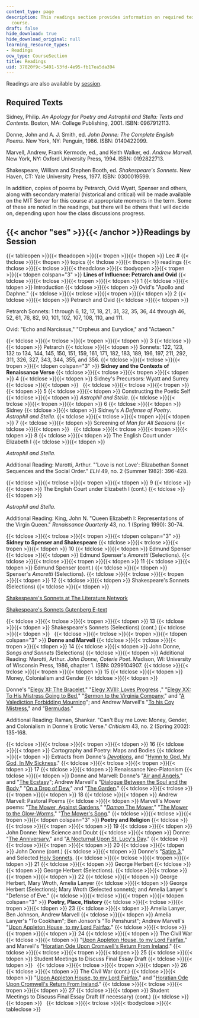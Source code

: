 ```yaml
---
content_type: page
description: This readings section provides information on required texts for the
  course.
draft: false
hide_download: true
hide_download_original: null
learning_resource_types:
- Readings
ocw_type: CourseSection
title: Readings
uid: 37820f9c-5491-53fd-4e95-fb17ea5da394
---
```

Readings are also available by [session](#ses).

## Required Texts

Sidney, Philip. *An Apology for Poetry and Astrophil and Stella: Texts and Contexts*. Boston, MA: College Publishing, 2001. ISBN: 0967912113.

Donne, John and A. J. Smith, ed. *John Donne: The Complete English Poems*. New York, NY: Penguin, 1986. ISBN: 0140422099.

Marvell, Andrew, Frank Kermode, ed., and Keith Walker, ed. *Andrew Marvell*. New York, NY: Oxford University Press, 1994. ISBN: 0192822713.

Shakespeare, William and Stephen Booth, ed. *Shakespeare's Sonnets*. New Haven, CT: Yale University Press, 1977. ISBN: 0300019599.

In addition, copies of poems by Petrarch, Ovid Wyatt, Spenser and others, along with secondary material (historical and critical) will be made available on the MIT Server for this course at appropriate moments in the term. Some of these are noted in the readings, but there will be others that I will decide on, depending upon how the class discussions progress.

## {{< anchor "ses" >}}{{< /anchor >}}Readings by Session

{{< tableopen >}}{{< theadopen >}}{{< tropen >}}{{< thopen >}}
Lec #
{{< thclose >}}{{< thopen >}}
topics
{{< thclose >}}{{< thopen >}}
readings
{{< thclose >}}{{< trclose >}}{{< theadclose >}}{{< tbodyopen >}}{{< tropen >}}{{< tdopen colspan="3" >}}
**Lines of Influence: Petrarch and Ovid**
{{< tdclose >}}{{< trclose >}}{{< tropen >}}{{< tdopen >}}
1
{{< tdclose >}}{{< tdopen >}}
Introduction
{{< tdclose >}}{{< tdopen >}}
Ovid's "Apollo and Daphne."
{{< tdclose >}}{{< trclose >}}{{< tropen >}}{{< tdopen >}}
2
{{< tdclose >}}{{< tdopen >}}
Petrarch and Ovid
{{< tdclose >}}{{< tdopen >}}

Petrarch Sonnets: 1 through 6, 12, 17, 18, 21, 31, 32, 35, 36, 44 through 46, 52, 61, 76, 82, 90, 101, 102, 107, 108, 110, and 111.

Ovid: "Echo and Narcissus," "Orpheus and Eurydice," and "Actaeon."

{{< tdclose >}}{{< trclose >}}{{< tropen >}}{{< tdopen >}}
3
{{< tdclose >}}{{< tdopen >}}
Petrarch
{{< tdclose >}}{{< tdopen >}}
Sonnets: 122, 123, 132 to 134, 144, 145, 150, 151, 159, 161, 171, 182, 183, 189, 196, 197, 211, 292, 311, 326, 327, 343, 344, 355, and 356.
{{< tdclose >}}{{< trclose >}}{{< tropen >}}{{< tdopen colspan="3" >}}
**Sidney and the Contexts of Renaissance Verse**
{{< tdclose >}}{{< trclose >}}{{< tropen >}}{{< tdopen >}}
4
{{< tdclose >}}{{< tdopen >}}
Sidney's Precursors: Wyatt and Surrey
{{< tdclose >}}{{< tdopen >}}
 
{{< tdclose >}}{{< trclose >}}{{< tropen >}}{{< tdopen >}}
5
{{< tdclose >}}{{< tdopen >}}
Constructing the Poetic Self
{{< tdclose >}}{{< tdopen >}}
*Astrophil and Stella*.
{{< tdclose >}}{{< trclose >}}{{< tropen >}}{{< tdopen >}}
6
{{< tdclose >}}{{< tdopen >}}
Sidney
{{< tdclose >}}{{< tdopen >}}
Sidney's *A Defense of Poetry*. *Astrophil and Stella.*
{{< tdclose >}}{{< trclose >}}{{< tropen >}}{{< tdopen >}}
7
{{< tdclose >}}{{< tdopen >}}
Screening of *Man for All Seasons*
{{< tdclose >}}{{< tdopen >}}
 
{{< tdclose >}}{{< trclose >}}{{< tropen >}}{{< tdopen >}}
8
{{< tdclose >}}{{< tdopen >}}
The English Court under Elizabeth I
{{< tdclose >}}{{< tdopen >}}

*Astrophil and Stella.*

Additional Reading: Marotti, Arthur. "'Love is not Love': Elizabethan Sonnet Sequences and the Social Order." *ELH* 49, no. 2 (Summer 1982): 396-428.

{{< tdclose >}}{{< trclose >}}{{< tropen >}}{{< tdopen >}}
9
{{< tdclose >}}{{< tdopen >}}
The English Court under Elizabeth I (cont.)
{{< tdclose >}}{{< tdopen >}}

*Astrophil and Stella*.

Additional Reading: King, John N. "Queen Elizabeth I: Representations of the Virgin Queen." *Renaissance Quarterly* 43, no. 1 (Spring 1990): 30-74.

{{< tdclose >}}{{< trclose >}}{{< tropen >}}{{< tdopen colspan="3" >}}
**Sidney to Spenser and Shakespeare**
{{< tdclose >}}{{< trclose >}}{{< tropen >}}{{< tdopen >}}
10
{{< tdclose >}}{{< tdopen >}}
Edmund Spenser
{{< tdclose >}}{{< tdopen >}}
Edmund Spenser's *Amoretti* (Selections).
{{< tdclose >}}{{< trclose >}}{{< tropen >}}{{< tdopen >}}
11
{{< tdclose >}}{{< tdopen >}}
Edmund Spenser (cont.)
{{< tdclose >}}{{< tdopen >}}
Spenser's *Amoretti* (Selections).
{{< tdclose >}}{{< trclose >}}{{< tropen >}}{{< tdopen >}}
12
{{< tdclose >}}{{< tdopen >}}
Shakespeare's Sonnets (Selections)
{{< tdclose >}}{{< tdopen >}}

[Shakespeare's Sonnets at The Literature Network](http://www.online-literature.com/shakespeare/)

[Shakespeare's Sonnets Gutenberg E-text](http://www.gutenberg.org/etext/1041)

{{< tdclose >}}{{< trclose >}}{{< tropen >}}{{< tdopen >}}
13
{{< tdclose >}}{{< tdopen >}}
Shakespeare's Sonnets (Selections) (cont.)
{{< tdclose >}}{{< tdopen >}}
 
{{< tdclose >}}{{< trclose >}}{{< tropen >}}{{< tdopen colspan="3" >}}
**Donne and Marvell**
{{< tdclose >}}{{< trclose >}}{{< tropen >}}{{< tdopen >}}
14
{{< tdclose >}}{{< tdopen >}}
John Donne, *Songs and Sonnets* (Selections)
{{< tdclose >}}{{< tdopen >}}
Additional Reading: Marotti, Arthur. *John Donne, Coterie Poet*. Madison, WI: University of Wisconsin Press, 1986, chapter 1. ISBN: 0299104907.
{{< tdclose >}}{{< trclose >}}{{< tropen >}}{{< tdopen >}}
15
{{< tdclose >}}{{< tdopen >}}
Money, Colonialism and Gender
{{< tdclose >}}{{< tdopen >}}

Donne's "[Elegy XI: The Bracelet](http://www.online-literature.com/donne/431/)," "[Elegy XVIII: Loves Progress](http://www.online-literature.com/donne/438/) ," "[Elegy XX: To His Mistress Going to Bed](http://www.online-literature.com/donne/440/)," "[Sermon to the Virginia Company](http://contentdm.lib.byu.edu/cdm/compoundobject/collection/JohnDonne/id/3178/rec/1)," and "[A Valediction Forbidding Mourning](http://www.online-literature.com/donne/371/)"; and Andrew Marvell's "[To his Coy Mistress](http://rpo.library.utoronto.ca/poems/his-coy-mistress)," and "[Bermudas](http://rpo.library.utoronto.ca/poems/bermudas)."

Additional Reading: Raman, Shankar. "Can't Buy me Love: Money, Gender, and Colonialism in Donne's Erotic Verse." *Criticism* 43, no. 2 (Spring 2002): 135-168.

{{< tdclose >}}{{< trclose >}}{{< tropen >}}{{< tdopen >}}
16
{{< tdclose >}}{{< tdopen >}}
Cartography and Poetry: Maps and Bodies
{{< tdclose >}}{{< tdopen >}}
Extracts from Donne's [*Devotions*](http://www.ccel.org/ccel/donne/devotions.toc.html), and "[Hymn to God, My God, In My Sickness](http://www.luminarium.org/sevenlit/donne/sickness.php)."
{{< tdclose >}}{{< trclose >}}{{< tropen >}}{{< tdopen >}}
17
{{< tdclose >}}{{< tdopen >}}
Renaissance Neo-Platonism
{{< tdclose >}}{{< tdopen >}}
Donne and Marvell: Donne's "[Air and Angels](http://www.online-literature.com/donne/351/)," and "[The Ecstasy](http://www.online-literature.com/donne/372/)"; Andrew Marvell's "[Dialogue Between the Soul and the Body](http://rpo.library.utoronto.ca/poems/dialogue-between-soul-and-body)," "[On a Drop of Dew](http://www.luminarium.org/sevenlit/marvell/dewdrop.htm)," and "[The Garden](http://rpo.library.utoronto.ca/poems/garden)."
{{< tdclose >}}{{< trclose >}}{{< tropen >}}{{< tdopen >}}
18
{{< tdclose >}}{{< tdopen >}}
Andrew Marvell: Pastoral Poems
{{< tdclose >}}{{< tdopen >}}
Marvell's Mower poems: "[The Mower, Against Gardens](https://www.poetryfoundation.org/poems-and-poets/poems/detail/48333)," "[*Damon* The Mower](http://www.luminarium.org/sevenlit/marvell/damonmow.htm)," "[The Mower to the Glow-Worms](http://rpo.library.utoronto.ca/poems/mower-glow-worms)," "[The Mower's Song](http://rpo.library.utoronto.ca/poems/mowers-song)."
{{< tdclose >}}{{< trclose >}}{{< tropen >}}{{< tdopen colspan="3" >}}
**Poetry and Religion**
{{< tdclose >}}{{< trclose >}}{{< tropen >}}{{< tdopen >}}
19
{{< tdclose >}}{{< tdopen >}}
John Donne: New Science and Doubt
{{< tdclose >}}{{< tdopen >}}
Donne: "[The Anniversary](http://www.online-literature.com/donne/354/)," and "[A Nocturnal Upon St. Lucy's Day](http://www.online-literature.com/donne/367/)."
{{< tdclose >}}{{< trclose >}}{{< tropen >}}{{< tdopen >}}
20
{{< tdclose >}}{{< tdopen >}}
John Donne (cont.)
{{< tdclose >}}{{< tdopen >}}
Donne's "[Satire 3](http://www.online-literature.com/donne/418/)," and Selected [Holy Sonnets](http://www.luminarium.org/sevenlit/donne/donnebib.htm).
{{< tdclose >}}{{< trclose >}}{{< tropen >}}{{< tdopen >}}
21
{{< tdclose >}}{{< tdopen >}}
George Herbert
{{< tdclose >}}{{< tdopen >}}
George Herbert (Selections).
{{< tdclose >}}{{< trclose >}}{{< tropen >}}{{< tdopen >}}
22
{{< tdclose >}}{{< tdopen >}}
George Herbert, Mary Wroth, Amelia Lanyer
{{< tdclose >}}{{< tdopen >}}
George Herbert (Selections); Mary Wroth (Selected sonnets); and Amelia Lanyer's "Defense of Eve."
{{< tdclose >}}{{< trclose >}}{{< tropen >}}{{< tdopen colspan="3" >}}
**Poetry, Place, History**
{{< tdclose >}}{{< trclose >}}{{< tropen >}}{{< tdopen >}}
23
{{< tdclose >}}{{< tdopen >}}
Amelia Lanyer, Ben Johnson, Andrew Marvell
{{< tdclose >}}{{< tdopen >}}
Amelia Lanyer's "To Cookham"; Ben Jonson's "To Penshurst"; Andrew Marvell's "[Upon Appleton House, to my Lord Fairfax](http://rpo.library.utoronto.ca/poems/upon-appleton-house-my-lord-fairfax)."
{{< tdclose >}}{{< trclose >}}{{< tropen >}}{{< tdopen >}}
24
{{< tdclose >}}{{< tdopen >}}
The Civil War
{{< tdclose >}}{{< tdopen >}}
"[Upon Appleton House, to my Lord Fairfax](https://rpo.library.utoronto.ca/poems/upon-appleton-house-my-lord-fairfax)," and Marvell's "[Horatian Ode Upon Cromwell's Return From Ireland](http://www.humanitiesweb.org/human.php?s=l&p=c&a=p&ID=1798)."
{{< tdclose >}}{{< trclose >}}{{< tropen >}}{{< tdopen >}}
25
{{< tdclose >}}{{< tdopen >}}
Student Meetings to Discuss Final Essay Draft
{{< tdclose >}}{{< tdopen >}}
 
{{< tdclose >}}{{< trclose >}}{{< tropen >}}{{< tdopen >}}
26
{{< tdclose >}}{{< tdopen >}}
The Civil War (cont.)
{{< tdclose >}}{{< tdopen >}}
"[Upon Appleton House, to my Lord Fairfax](https://rpo.library.utoronto.ca/poems/upon-appleton-house-my-lord-fairfax)," and "[Horatian Ode Upon Cromwell's Return From Ireland](http://www.humanitiesweb.org/human.php?s=l&p=c&a=p&ID=1798)."
{{< tdclose >}}{{< trclose >}}{{< tropen >}}{{< tdopen >}}
27
{{< tdclose >}}{{< tdopen >}}
Student Meetings to Discuss Final Essay Draft (If necessary) (cont.)
{{< tdclose >}}{{< tdopen >}}
 
{{< tdclose >}}{{< trclose >}}{{< tbodyclose >}}{{< tableclose >}}